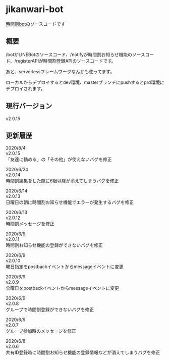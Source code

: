 # jikanwari-bot

[時間割bot](https://jikanwari-bot.shinbunbun.info/)のソースコードです

## 概要

/botがLINEBotのソースコード、/notifyが時間割お知らせ機能のソースコード、/registerAPIが時間割登録APIのソースコードです。

あと、serverlessフレームワークなんかも使ってます。

ローカルからデプロイするとdev環境、masterブランチにpushするとprd環境にデプロイされます。

## 現行バージョン

v2.0.15

## 更新履歴

2020/8/4  
v2.0.15  
「友達に勧める」の「その他」が使えないバグを修正

2020/6/24  
v2.0.14  
時間割編集をした際に6限以降が消えてしまうバグを修正

2020/6/14  
v2.0.13  
日曜日の朝に時間割お知らせ機能でエラーが発生するバグを修正

2020/6/13  
v2.0.12  
時間割メッセージを修正

2020/6/9  
v2.0.11  
時間割お知らせ機能の登録ができないバグを修正

2020/6/9  
v2.0.10  
曜日指定をpostbackイベントからmessageイベントに変更

2020/6/9  
v2.0.9  
全曜日をpostbackイベントからmessageイベントに変更

2020/6/9  
v2.0.8  
グループで時間割登録ができないバグを修正

2020/6/9  
v2.0.7  
グループ参加時のメッセージを修正

2020/6/8  
v2.0.6  
共有ID登録時に時間割お知らせ機能の登録情報などが消えてしまうバグを修正

